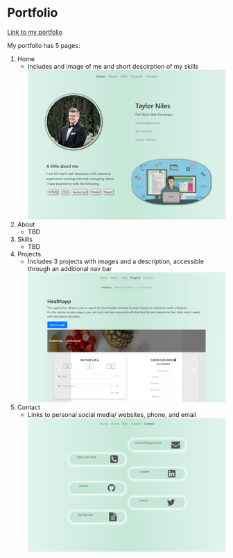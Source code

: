 # Portfolio

[Link to my portfolio](https://tniles320.github.io)

My portfolio has 5 pages:
1. Home
    * Includes and image of me and short descirption of my skills
    ![home screenshot](assets/images/home-screenshot.png)
2. About
    * TBD
3. Skills
    * TBD
4. Projects
    * Includes 3 projects with images and a description, accessible through an additional nav bar
    ![projects screenshot](assets/images/projects-screenshot.png)
5. Contact
    * Links to personal social media/ websites, phone, and email
    ![contact screenshot](assets/images/contact-screenshot.png)




